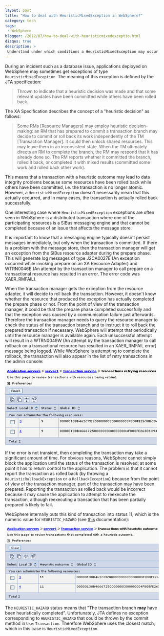 ```yaml
---
layout: post
title: "How to deal with HeuristicMixedException in WebSphere?"
category: tech
tags:
 - WebSphere
blogger: /2012/07/how-to-deal-with-heuristicmixedexceptio.html
disqus: true
description: >
 Understand under which conditions a HeuristicMixedException may occur on WebSphere and learn how to deal with it.
---
```


During an incident such as a database issue, applications deployed on WebSphere may sometimes get
exceptions of type `HeuristicMixedException`. The meaning of this exception is defined by the JTA
specification:

> Thrown to indicate that a heuristic decision was made and that some relevant updates have been
committed while others have been rolled back.

The XA Specification describes the concept of a "heuristic decision" as follows:

> Some RMs [Resource Managers] may employ heuristic decision-making: an RM that has prepared to
commit a transaction branch may decide to commit or roll back its work independently of the TM
[Transaction Manager]. It could then unlock shared resources. This may leave them in an
inconsistent state. When the TM ultimately directs an RM to complete the branch, the RM may respond
that it has already done so. The RM reports whether it committed the branch, rolled it back, or
completed it with mixed results (committed some work and rolled back other work).

This means that a transaction with a heuristic outcome may lead to data integrity problems because
some resources have been rolled back while others have been committed, i.e. the transaction is no
longer atomic. However, a `HeuristicMixedException` doesn't necessarily mean that this actually
occurred, and in many cases, the transaction is actually rolled back successfully.

One interesting case where `HeuristicMixedException` exceptions are often seen in WebSphere is a
distributed transaction where one of the participating resources is a SIBus messaging engine and
that cannot be completed because of an issue that affects the message store.

It is important to know that a messaging engine typically doesn't persist messages immediately, but
only when the transaction is committed. If there is a problem with the message store, then the
transaction manager will get an exception from the SIBus resource adapter during the prepare phase.
This will generate log messages of type J2CA0027E (An exception occurred while invoking prepare on
an XA Resource Adapter) and WTRN0046E (An attempt by the transaction manager to call prepare on a
transactional resource has resulted in an error. The error code was XAER_RMFAIL).

When the transaction manager gets the exception from the resource adapter, it will decide to roll back
the transaction. However, it doesn't know whether the resource that produced the exception has
actually completed the prepare phase or not. From the point of view of the transaction manager, it
could be that the prepare phase completed successfully and that the exception was caused by a
communication failure just afterwards. Therefore the transaction manager needs to query the resource
manager to check the status of the transaction branch and to instruct it to roll back the prepared
transaction if necessary. WebSphere will attempt that periodically until the resource manager is
available again. Each unsuccessful attempt will result in a WTRN0049W (An attempt by the transaction
manager to call rollback on a transactional resource has resulted in an XAER_RMFAIL error) message
being logged. While WebSphere is attempting to complete the rollback, the transaction will also appear
in the list of retry transactions in the admin console:

![Retry transactions in the admin console](/assets/2012-07-24-websphere-heuristicmixedexception/retry-transactions.gif)

If the error is not transient, then completing the transaction may take a significant amount of time.
For obvious reasons, WebSphere cannot simply block the application until the status of the transaction
is resolved; at some point it has to return control to the application. The problem is that it cannot
report the transaction as rolled back (by throwing a `HeuristicRollbackException` or a
`RollbackException`) because from the point of view of the transaction manager, part of the
transaction may have been prepared. Reporting the transaction as rolled back would be incorrect
because it may cause the application to attempt to reexecute the transaction, although reexecuting
a transaction that has been partially prepared is likely to fail.

WebSphere internally puts this kind of transaction into status 11, which is the numeric value for
`HEURISTIC_HAZARD` (see [this](http://pic.dhe.ibm.com/infocenter/wasinfo/v7r0/topic/%20com.ibm.websphere.nd.doc/info/ae/ae/tjta_manage_scripts.html)
 documentation):
 
![Heuristic transactions in the admin console](/assets/2012-07-24-websphere-heuristicmixedexception/heuristic-transactions.gif)
 
The `HEURISTIC_HAZARD` status means that "The transaction branch **may** have been heuristically
completed". Unfortunately, JTA defines no exception corresponding to `HEURISTIC_HAZARD` that could
be thrown by the commit method in `UserTransaction`. Therefore WebSphere uses the closest match,
which in this case is `HeuristicMixedException`.
